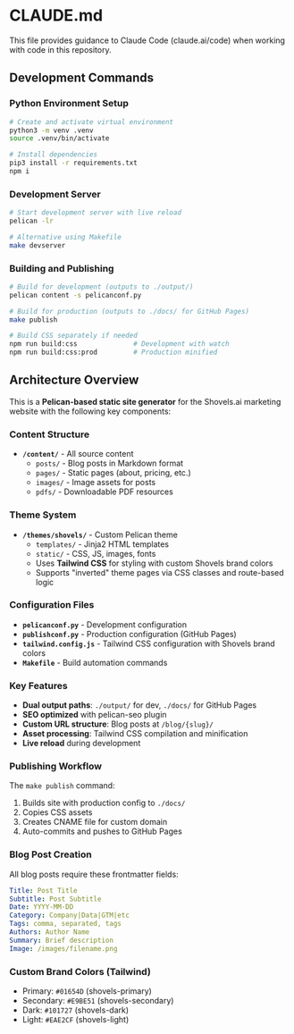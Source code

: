 # CLAUDE.md

This file provides guidance to Claude Code (claude.ai/code) when working with code in this repository.

## Development Commands

### Python Environment Setup
```bash
# Create and activate virtual environment
python3 -m venv .venv
source .venv/bin/activate

# Install dependencies
pip3 install -r requirements.txt
npm i
```

### Development Server
```bash
# Start development server with live reload
pelican -lr

# Alternative using Makefile
make devserver
```

### Building and Publishing
```bash
# Build for development (outputs to ./output/)
pelican content -s pelicanconf.py

# Build for production (outputs to ./docs/ for GitHub Pages)
make publish

# Build CSS separately if needed
npm run build:css              # Development with watch
npm run build:css:prod         # Production minified
```

## Architecture Overview

This is a **Pelican-based static site generator** for the Shovels.ai marketing website with the following key components:

### Content Structure
- **`/content/`** - All source content
  - `posts/` - Blog posts in Markdown format
  - `pages/` - Static pages (about, pricing, etc.)
  - `images/` - Image assets for posts
  - `pdfs/` - Downloadable PDF resources

### Theme System
- **`/themes/shovels/`** - Custom Pelican theme
  - `templates/` - Jinja2 HTML templates
  - `static/` - CSS, JS, images, fonts
  - Uses **Tailwind CSS** for styling with custom Shovels brand colors
  - Supports "inverted" theme pages via CSS classes and route-based logic

### Configuration Files
- **`pelicanconf.py`** - Development configuration
- **`publishconf.py`** - Production configuration (GitHub Pages)
- **`tailwind.config.js`** - Tailwind CSS configuration with Shovels brand colors
- **`Makefile`** - Build automation commands

### Key Features
- **Dual output paths**: `./output/` for dev, `./docs/` for GitHub Pages
- **SEO optimized** with pelican-seo plugin
- **Custom URL structure**: Blog posts at `/blog/{slug}/`
- **Asset processing**: Tailwind CSS compilation and minification
- **Live reload** during development

### Publishing Workflow
The `make publish` command:
1. Builds site with production config to `./docs/`
2. Copies CSS assets
3. Creates CNAME file for custom domain
4. Auto-commits and pushes to GitHub Pages

### Blog Post Creation
All blog posts require these frontmatter fields:
```yaml
Title: Post Title
Subtitle: Post Subtitle  
Date: YYYY-MM-DD
Category: Company|Data|GTM|etc
Tags: comma, separated, tags
Authors: Author Name
Summary: Brief description
Image: /images/filename.png
```

### Custom Brand Colors (Tailwind)
- Primary: `#01654D` (shovels-primary)
- Secondary: `#E9BE51` (shovels-secondary)  
- Dark: `#101727` (shovels-dark)
- Light: `#EAE2CF` (shovels-light)
